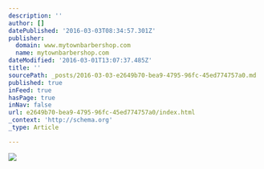 ```yaml
---
description: ''
author: []
datePublished: '2016-03-03T08:34:57.301Z'
publisher:
  domain: www.mytownbarbershop.com
  name: mytownbarbershop.com
dateModified: '2016-03-01T13:07:37.485Z'
title: ''
sourcePath: _posts/2016-03-03-e2649b70-bea9-4795-96fc-45ed774757a0.md
published: true
inFeed: true
hasPage: true
inNav: false
url: e2649b70-bea9-4795-96fc-45ed774757a0/index.html
_context: 'http://schema.org'
_type: Article

---
```

![](http://www.mytownbarbershop.com/images/1.jpg)